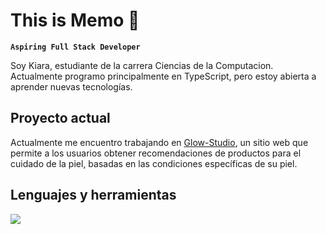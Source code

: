 # This is Memo 🐸

**`Aspiring Full Stack Developer`**

Soy Kiara, estudiante de la carrera Ciencias de la Computacion.\
Actualmente programo principalmente en TypeScript, pero estoy abierta a aprender nuevas tecnologías.

## Proyecto actual
Actualmente me encuentro trabajando en [Glow-Studio](https://github.com/Memolxz/glow-studio), un sitio web que permite a los usuarios obtener recomendaciones de productos para el cuidado de la piel, basadas en las condiciones específicas de su piel.

## Lenguajes y herramientas
<p align="left">
  <a href="https://skillicons.dev">
    <img src="https://skillicons.dev/icons?i=cs,cpp,py,css,html,bootstrap,flask,js,ts,nodejs,express,mysql,sqlite,postgres,prisma,git,postman,bash,linux,ps&perline=10" />
  </a>
</p>
